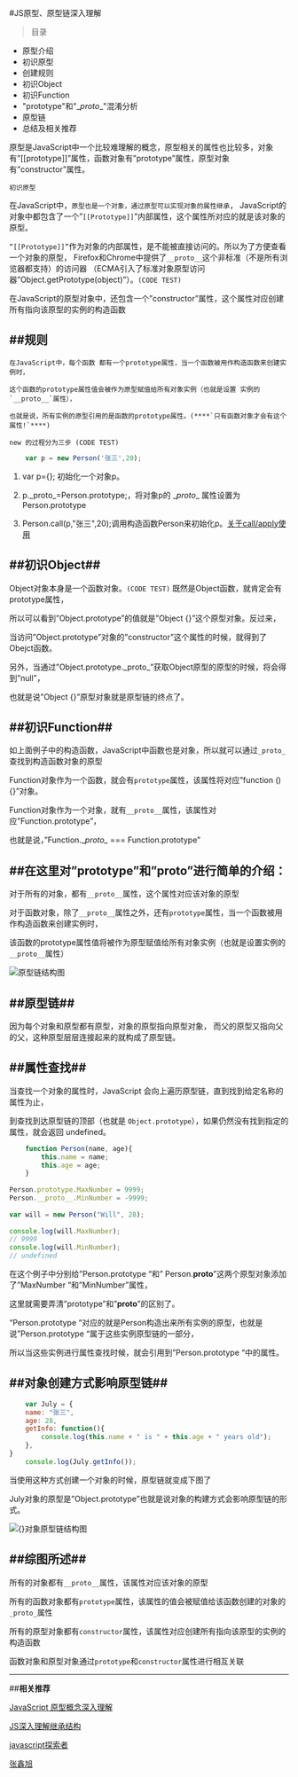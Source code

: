 #JS原型、原型链深入理解

> 目录

* 原型介绍
* 初识原型
* 创建规则
* 初识Object
* 初识Function
* "prototype"和"\__proto__"混淆分析
* 原型链
* 总结及相关推荐

原型是JavaScript中一个比较难理解的概念，原型相关的属性也比较多，对象有”[[prototype]]”属性，函数对象有”prototype”属性，原型对象有”constructor”属性。

`初识原型`

在JavaScript中，`原型也是一个对象，通过原型可以实现对象的属性继承`，
JavaScript的对象中都包含了一个”`[[Prototype]]`”内部属性，这个属性所对应的就是该对象的原型。

`“[[Prototype]]”`作为对象的内部属性，是不能被直接访问的。所以为了方便查看一个对象的原型，
Firefox和Chrome中提供了`__proto__`这个非标准（不是所有浏览器都支持）的访问器
（ECMA引入了标准对象原型访问器”Object.getPrototype(object)”）。`(CODE TEST)`

在JavaScript的原型对象中，还包含一个”constructor”属性，这个属性对应创建所有指向该原型的实例的构造函数

##__规则__
---
    在JavaScript中，每个函数 都有一个prototype属性，当一个函数被用作构造函数来创建实例时，

    这个函数的prototype属性值会被作为原型赋值给所有对象实例（也就是设置 实例的`__proto__`属性），

    也就是说，所有实例的原型引用的是函数的prototype属性。(****`只有函数对象才会有这个属性!`****)

`new 的过程分为三步 (CODE TEST)`

```javascript
    var p = new Person('张三',20);
```
1. var p={}; 初始化一个对象p。  

2. p.\_proto\_=Person.prototype;，将对象p的 \__proto__ 属性设置为 Person.prototype

3. Person.call(p,"张三",20);调用构造函数Person来初始化p。[关于call/apply使用](http://www.108js.com/article/article1/10325.html?id=2246 'call/apply方法的使用讲解')
                       

##初识Object##
---
Object对象本身是一个函数对象。`(CODE TEST)` 既然是Object函数，就肯定会有prototype属性，

所以可以看到”Object.prototype”的值就是”Object {}”这个原型对象。反过来，

当访问”Object.prototype”对象的”constructor”这个属性的时候，就得到了Obejct函数。

另外，当通过”Object.prototype.\_proto_”获取Object原型的原型的时候，将会得到”null”，

也就是说”Object {}”原型对象就是原型链的终点了。

##初识Function##
---
如上面例子中的构造函数，JavaScript中函数也是对象，所以就可以通过`_proto_`查找到构造函数对象的原型

Function对象作为一个函数，就会有`prototype`属性，该属性将对应”function () {}”对象。

Function对象作为一个对象，就有`__proto__`属性，该属性对应”Function.prototype”，

也就是说，”Function.\__proto\__ === Function.prototype”



##在这里对”prototype”和”__proto__”进行简单的介绍：
---
对于所有的对象，都有`__proto__`属性，这个属性对应该对象的原型

对于函数对象，除了`__proto__`属性之外，还有`prototype`属性，当一个函数被用作构造函数来创建实例时，

该函数的prototype属性值将被作为原型赋值给所有对象实例（也就是设置实例的`__proto__`属性）


![](http://s3.51cto.com/wyfs02/M00/75/71/wKiom1Y5Z6-znxFpAAJXoj1qs6I106.jpg '原型链结构图')

##**原型链**##
---

因为每个对象和原型都有原型，对象的原型指向原型对象，
而父的原型又指向父的父，这种原型层层连接起来的就构成了原型链。

##**属性查找**##
---

当查找一个对象的属性时，JavaScript 会向上遍历原型链，直到找到给定名称的属性为止，

到查找到达原型链的顶部（也就是 `Object.prototype`），如果仍然没有找到指定的属性，就会返回 undefined。

```javascript
    function Person(name, age){ 
        this.name = name; 
        this.age = age; 
    } 
 
Person.prototype.MaxNumber = 9999; 
Person.__proto__.MinNumber = -9999; 
 
var will = new Person("Will", 28); 
 
console.log(will.MaxNumber); 
// 9999 
console.log(will.MinNumber); 
// undefined 
```

在这个例子中分别给”Person.prototype “和” Person.__proto__”这两个原型对象添加了”MaxNumber “和”MinNumber”属性，

这里就需要弄清”prototype”和”__proto__”的区别了。

“Person.prototype “对应的就是Person构造出来所有实例的原型，也就是说”Person.prototype “属于这些实例原型链的一部分，

所以当这些实例进行属性查找时候，就会引用到”Person.prototype “中的属性。


##**对象创建方式影响原型链**##
---
```javascript
    var July = { 
    name: "张三", 
    age: 28, 
    getInfo: function(){ 
        console.log(this.name + " is " + this.age + " years old"); 
    }, 
} 
    console.log(July.getInfo()); 
```
当使用这种方式创建一个对象的时候，原型链就变成下图了

July对象的原型是”Object.prototype”也就是说对象的构建方式会影响原型链的形式。

![](http://s1.51cto.com/wyfs02/M01/75/6F/wKioL1Y5Z_TQmz04AADKZF3NiH4003.jpg '{}对象原型链结构图')


##**综图所述**##
---
所有的对象都有`__proto__`属性，该属性对应该对象的原型

所有的函数对象都有`prototype`属性，该属性的值会被赋值给该函数创建的对象的`_proto_`属性

所有的原型对象都有`constructor`属性，该属性对应创建所有指向该原型的实例的构造函数

函数对象和原型对象通过`prototype`和`constructor`属性进行相互关联

---


##__相关推荐__

[JavaScript 原型概念深入理解](http://developer.51cto.com/art/201511/496178.htm)

[JS深入理解继承结构](http://www.108js.com/article/article1/10345.html?id=2535)

[javascript探索者](http://www.108js.com/)

[张鑫旭](http://www.zhangxinxu.com/wordpress/)








